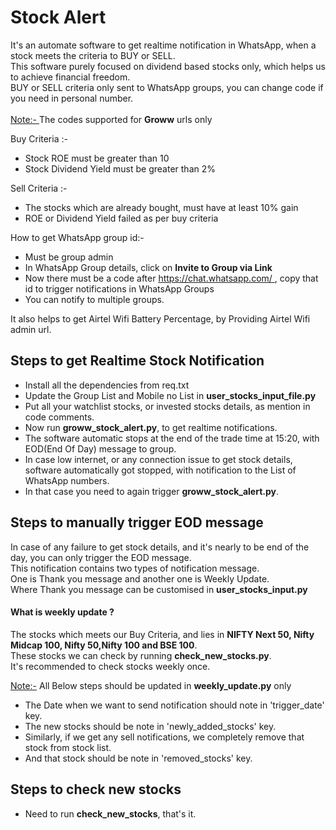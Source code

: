 # Stock Alert
It's an automate software to get realtime notification in WhatsApp, when a stock meets the criteria to BUY or SELL.<br>
This software purely focused on dividend based stocks only, which helps us to achieve financial freedom.<br>
BUY or SELL criteria only sent to WhatsApp groups, you can change code if you need in personal number.<br><br>
<u>Note:- </u>The codes supported for <b>Groww</b> urls only <br>

Buy Criteria :-<br>
- Stock ROE must be greater than 10<br>
- Stock Dividend Yield must be greater than 2%

Sell Criteria :-<br>
- The stocks which are already bought, must have at least 10% gain<br>
- ROE or Dividend Yield failed as per buy criteria<br>


How to get WhatsApp group id:- <br>
- Must be group admin<br>
- In WhatsApp Group details, click on <b>Invite to Group via Link</b><br>
- Now there must be a code after <u>https://chat.whatsapp.com/ </u> , copy that id to trigger notifications in WhatsApp Groups
- You can notify to multiple groups.

It also helps to get Airtel Wifi Battery Percentage, by Providing Airtel Wifi admin url. <br>


## Steps to get Realtime Stock Notification
- Install all the dependencies from req.txt
- Update the Group List and Mobile no List in <b>user_stocks_input_file.py</b>
- Put all your watchlist stocks, or invested stocks details, as mention in code comments.<br>
- Now run <b>groww_stock_alert.py</b>, to get realtime notifications.
- The software automatic stops at the end of the trade time at 15:20, with EOD(End Of Day) message to group.
- In case low internet, or any connection issue to get stock details, software automatically got stopped, with notification to the List of WhatsApp numbers.
- In that case you need to again trigger <b>groww_stock_alert.py</b>.<br>

## Steps to manually trigger EOD message
 In case of any failure to get stock details, and it's nearly to be end of the day, you can only trigger the EOD message.<br>
This notification contains two types of notification message.<br>
One is Thank you message and another one is Weekly Update.<br>
Where Thank you message can be customised in <b>user_stocks_input.py</b><br>
#### What is weekly update ?
 The stocks which meets our Buy Criteria, and lies in <b>NIFTY Next 50, Nifty Midcap 100, Nifty 50,Nifty 100 and BSE 100</b>.<br>
These stocks we can check by running <b>check_new_stocks.py</b>.<br>
It's recommended to check stocks weekly once.<br>

<u>Note:-</u> All Below steps should be updated in <b>weekly_update.py</b> only<br>
- The Date when we want to send notification should note in 'trigger_date' key. <br>
- The new stocks should be note in 'newly_added_stocks' key.<br>
- Similarly, if we get any sell notifications, we completely remove that stock from stock list. 
- And that stock should be note in 'removed_stocks' key.  
 

## Steps to check new stocks
- Need to run <b>check_new_stocks</b>, that's it.